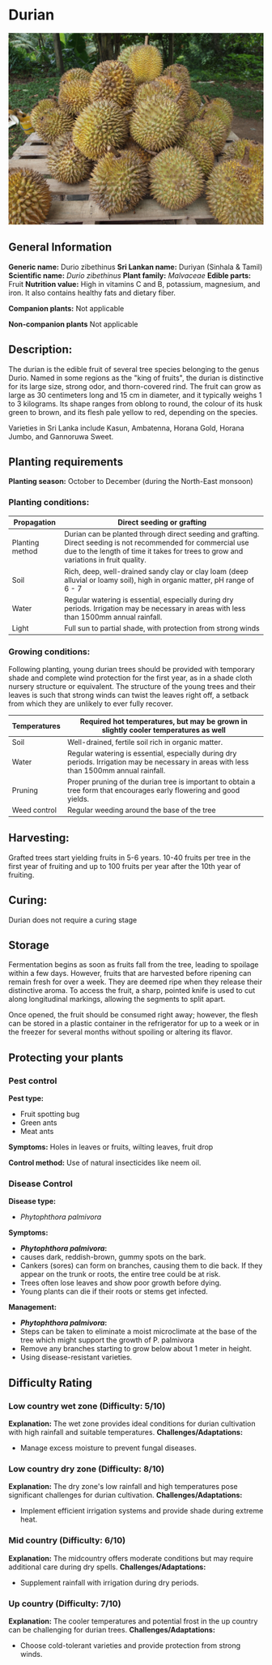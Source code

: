 # Durian
![Durian.jpg](../../assets/images/Durian.jpg "By Kalai - Own work, CC BY-SA 3.0, https://commons.wikimedia.org/w/index.php?curid=17464403")


## General Information
**Generic name:** Durio zibethinus
**Sri Lankan name:** Duriyan (Sinhala & Tamil)
**Scientific name:** _Durio zibethinus_
**Plant family:** _Malvaceae_
**Edible parts:** Fruit
**Nutrition value:** High in vitamins C and B, potassium, magnesium, and iron. It also contains healthy fats and dietary fiber.

**Companion plants:**
Not applicable

**Non-companion plants**
Not applicable

## Description:
The durian is the edible fruit of several tree species belonging to the genus Durio. Named in some regions as the "king of fruits", the durian is distinctive for its large size, strong odor, and thorn-covered rind. The fruit can grow as large as 30 centimeters long and 15 cm in diameter, and it typically weighs 1 to 3 kilograms. Its shape ranges from oblong to round, the colour of its husk green to brown, and its flesh pale yellow to red, depending on the species.

Varieties in Sri Lanka include Kasun, Ambatenna, Horana Gold, Horana Jumbo, and Gannoruwa Sweet.

## Planting requirements
**Planting season:** October to December (during the North-East monsoon)

### Planting conditions:
| Propagation | Direct seeding or grafting |
|----|----|
| Planting method | Durian can be planted through direct seeding and grafting. Direct seeding is not recommended for commercial use due to the length of time it takes for trees to grow and variations in fruit quality. |
| Soil | Rich, deep, well-drained sandy clay or clay loam (deep alluvial or loamy soil), high in organic matter, pH range of 6 - 7 |
| Water | Regular watering is essential, especially during dry periods. Irrigation may be necessary in areas with less than 1500mm annual rainfall.                                           |
| Light| Full sun to partial shade, with protection from strong winds |

### Growing conditions:
 Following planting, young durian trees should be provided with temporary shade and complete wind protection for the first year, as in a shade cloth nursery structure or equivalent. The structure of the young trees and their leaves is such that strong winds can twist the leaves right off, a setback from which they are unlikely to ever fully recover.

| Temperatures | Required hot temperatures, but may be grown in slightly cooler temperatures as well |
|----|----|
| Soil | Well-drained, fertile soil rich in organic matter. |
| Water |Regular watering is essential, especially during dry periods. Irrigation may be necessary in areas with less than 1500mm annual rainfall. |
| Pruning | Proper pruning of the durian tree is important to obtain a tree form that encourages early flowering and good yields. |
| Weed control | Regular weeding around the base of the tree |

## Harvesting:
Grafted trees start yielding fruits in 5-6 years. 10-40 fruits per tree in the first year of fruiting and up to 100 fruits per year after the 10th year of fruiting.

## Curing:
Durian does not require a curing stage

## Storage
Fermentation begins as soon as fruits fall from the tree, leading to spoilage within a few days. However, fruits that are harvested before ripening can remain fresh for over a week. They are deemed ripe when they release their distinctive aroma. To access the fruit, a sharp, pointed knife is used to cut along longitudinal markings, allowing the segments to split apart. 

Once opened, the fruit should be consumed right away; however, the flesh can be stored in a plastic container in the refrigerator for up to a week or in the freezer for several months without spoiling or altering its flavor.

## Protecting your plants
### Pest control
**Pest type:**
- Fruit spotting bug
- Green ants
- Meat ants

**Symptoms:** Holes in leaves or fruits, wilting leaves, fruit drop

**Control method:** Use of natural insecticides like neem oil.

### Disease Control
**Disease type:** 
- _Phytophthora palmivora_

**Symptoms:** 
- **_Phytophthora palmivora_:**
 - causes dark, reddish-brown, gummy spots on the bark.
 - Cankers (sores) can form on branches, causing them to die back. If they appear on the trunk or roots, the entire tree could be at risk.
 - Trees often lose leaves and show poor growth before dying.
 - Young plants can die if their roots or stems get infected.

**Management:** 
- **_Phytophthora palmivora_:**
 - Steps can be taken to eliminate a moist microclimate at the base of the tree which might support the growth of P. palmivora
 - Remove any branches starting to grow below about 1 meter in height.
 - Using disease-resistant varieties.

## Difficulty Rating
### Low country wet zone (Difficulty: 5/10)
**Explanation:** The wet zone provides ideal conditions for durian cultivation with high rainfall and suitable temperatures.
**Challenges/Adaptations:**
- Manage excess moisture to prevent fungal diseases.

### Low country dry zone (Difficulty: 8/10)
**Explanation:** The dry zone's low rainfall and high temperatures pose significant challenges for durian cultivation.
**Challenges/Adaptations:**
- Implement efficient irrigation systems and provide shade during extreme heat.

### Mid country (Difficulty: **6/10**)
**Explanation:** The midcountry offers moderate conditions but may require additional care during dry spells.
**Challenges/Adaptations:**
- Supplement rainfall with irrigation during dry periods.

### Up country (Difficulty: **7/10**)
**Explanation:** The cooler temperatures and potential frost in the up country can be challenging for durian trees.
**Challenges/Adaptations:**
- Choose cold-tolerant varieties and provide protection from strong winds.
